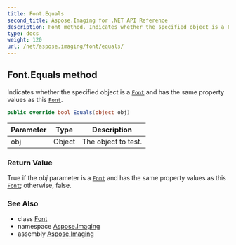 ```yaml
---
title: Font.Equals
second_title: Aspose.Imaging for .NET API Reference
description: Font method. Indicates whether the specified object is a Font and has the same property values as this Font
type: docs
weight: 120
url: /net/aspose.imaging/font/equals/
---
```

## Font.Equals method

Indicates whether the specified object is a [`Font`](../) and has the same property values as this [`Font`](../).

```csharp
public override bool Equals(object obj)
```

| Parameter | Type | Description |
| --- | --- | --- |
| obj | Object | The object to test. |

### Return Value

True if the *obj* parameter is a [`Font`](../) and has the same property values as this [`Font`](../); otherwise, false.

### See Also

* class [Font](../)
* namespace [Aspose.Imaging](../../font/)
* assembly [Aspose.Imaging](../../../)


